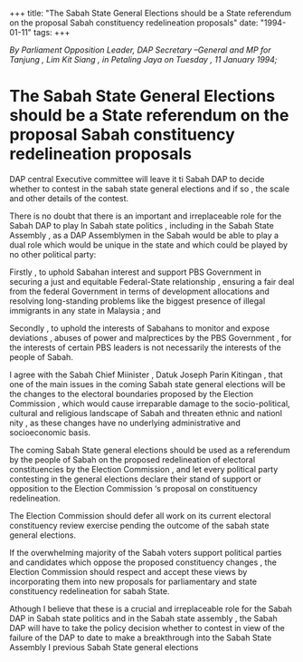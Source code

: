 +++ 
title: "The Sabah State General Elections should be a State referendum on the proposal Sabah constituency redelineation proposals"
date: "1994-01-11"
tags:
+++

_By Parliament Opposition Leader, DAP Secretary –General and MP for Tanjung , Lim Kit Siang , in Petaling Jaya on Tuesday , 11 January 1994;_

# The Sabah State General Elections should be a State referendum on the proposal Sabah constituency redelineation proposals

DAP central Executive committee will leave it ti Sabah DAP to decide whether to contest in the sabah state general elections and if so , the scale and other details of the contest.</u>

There is no doubt  that there is an important and irreplaceable role for the Sabah DAP to play In Sabah state politics , including in the Sabah State Assembly , as a DAP Assemblymen in the Sabah would be able to play a dual role which would be unique in the state and which could be played by no other political party:

Firstly , to uphold Sabahan interest and support PBS Government in securing a just and equitable Federal-State relationship , ensuring a fair deal from the federal Government in terms of development allocations and resolving long-standing problems like the biggest presence of illegal immigrants in any state in Malaysia ; and

Secondly , to uphold the interests of Sabahans to monitor and expose deviations , abuses of power and malprectices by the PBS Government , for the interests of certain PBS leaders is not necessarily the interests of the people of Sabah.

I agree with the Sabah Chief Miinister , Datuk Joseph Parin Kitingan , that one of the main issues in the coming Sabah state general elections will be the changes to the electoral boundaries proposed by the Election Commission , which would cause irreparable damage to the socio-political, cultural and religious landscape of Sabah and threaten ethnic and nationl nity , as these changes  have no underlying administrative and socioeconomic basis.

The coming Sabah State general elections should be used as a referendum by the people of Sabah on the proposed redelineation of electoral constituencies by the Election Commission , and let every political party contesting in the general elections declare their stand of support or opposition to the Election Commission ‘s proposal on constituency redelineation.

The Election Commission should defer all work on its current electoral constituency review exercise pending the outcome of the sabah state general elections.

If the overwhelming majority of the Sabah voters support political parties and candidates which oppose the proposed constituency changes , the Election Commission should respect and accept these views by incorporating them into new proposals for parliamentary and state constituency redelineation for sabah State.

Athough I believe that these is a crucial and irreplaceable role for the Sabah DAP in Sabah state politics and in the Sabah state assembly , the Sabah DAP will have to take the policy decision whether to contest in view of the failure of the DAP to date to make a breakthrough into the Sabah State Assembly I previous Sabah State general elections
 
